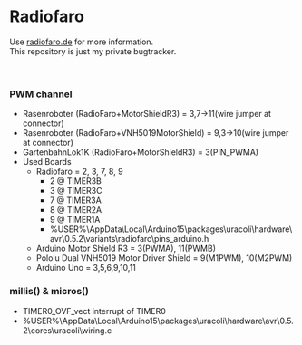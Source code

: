 # Radiofaro
Use [radiofaro.de](http://radiofaro.de) for more information.
<br>
This repository is just my private bugtracker. 
<br><br><br>
### PWM channel
- Rasenroboter (RadioFaro+MotorShieldR3) = 3,7->11(wire jumper at connector)
- Rasenroboter (RadioFaro+VNH5019MotorShield) = 9,3->10(wire jumper at connector)
- GartenbahnLok1K (RadioFaro+MotorShieldR3) = 3(PIN_PWMA)
- Used Boards
   - Radiofaro = 2, 3, 7, 8, 9
      - 2 @ TIMER3B
      - 3 @ TIMER3C
      - 7 @ TIMER3A
      - 8 @ TIMER2A
      - 9 @ TIMER1A
      - %USER%\AppData\Local\Arduino15\packages\uracoli\hardware\avr\0.5.2\variants\radiofaro\pins_arduino.h
   - Arduino Motor Shield R3 = 3(PWMA), 11(PWMB)
   - Pololu Dual VNH5019 Motor Driver Shield = 9(M1PWM), 10(M2PWM)
   - Arduino Uno = 3,5,6,9,10,11

### millis() & micros()
- TIMER0_OVF_vect interrupt of TIMER0
- %USER%\AppData\Local\Arduino15\packages\uracoli\hardware\avr\0.5.2\cores\uracoli\wiring.c
